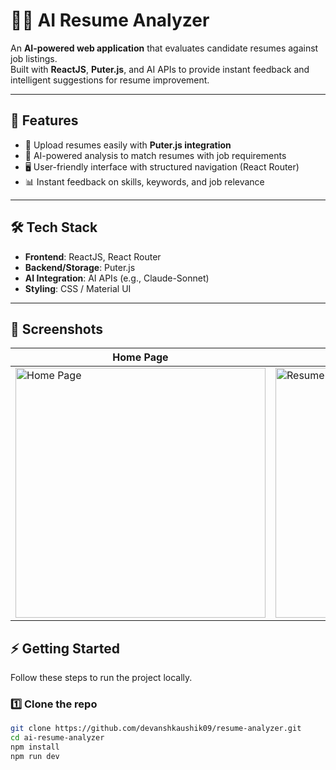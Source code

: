 # 🧑‍💼 AI Resume Analyzer

An **AI-powered web application** that evaluates candidate resumes against job listings.  
Built with **ReactJS**, **Puter.js**, and AI APIs to provide instant feedback and intelligent suggestions for resume improvement.

---

## 🚀 Features

- 📂 Upload resumes easily with **Puter.js integration**  
- 🤖 AI-powered analysis to match resumes with job requirements  
- 🖥️ User-friendly interface with structured navigation (React Router)  
- 📊 Instant feedback on skills, keywords, and job relevance  

---

## 🛠️ Tech Stack

- **Frontend**: ReactJS, React Router  
- **Backend/Storage**: Puter.js  
- **AI Integration**: AI APIs (e.g., Claude-Sonnet)  
- **Styling**: CSS / Material UI  

---

## 📸 Screenshots

| Home Page | Resume Upload | Analysis Result |
|-----------|---------------|-----------------|
| <img width="400" alt="Home Page" src="https://github.com/user-attachments/assets/0240e0d9-b8c8-46ed-b9c4-3dc2f581029a" /> | <img width="400" alt="Resume Upload" src="https://github.com/user-attachments/assets/a8ced6a2-1b8b-4aa5-a4fb-51c9169523da" /> | <img width="400" alt="Analysis Result" src="https://github.com/user-attachments/assets/81d03bf1-5d58-4b77-ba72-56347c8552a8" /> |


## ⚡ Getting Started

Follow these steps to run the project locally.

### 1️⃣ Clone the repo
```bash
git clone https://github.com/devanshkaushik09/resume-analyzer.git
cd ai-resume-analyzer
npm install
npm run dev
